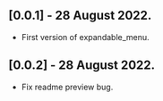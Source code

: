 ## [0.0.1] - 28 August 2022.

* First version of expandable_menu.

## [0.0.2] - 28 August 2022.

* Fix readme preview bug.